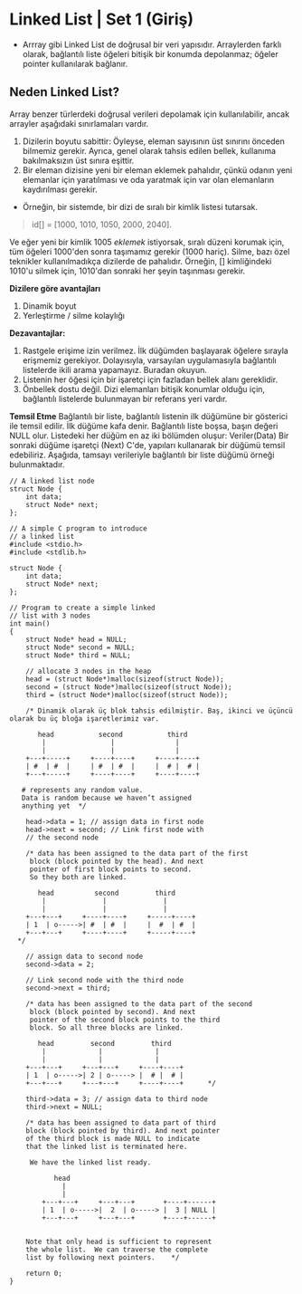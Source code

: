   
# Linked List | Set 1 (Giriş)

- Arrray gibi Linked List de doğrusal bir veri yapısıdır. Arraylerden farklı olarak, bağlantılı liste öğeleri bitişik bir konumda depolanmaz; öğeler pointer kullanılarak bağlanır.

## Neden Linked List?
Array benzer türlerdeki doğrusal verileri depolamak için kullanılabilir, ancak arrayler aşağıdaki sınırlamaları vardır.
  

1. Dizilerin boyutu sabittir: Öyleyse, eleman sayısının üst sınırını önceden bilmemiz gerekir. Ayrıca, genel olarak tahsis edilen bellek, kullanıma bakılmaksızın üst sınıra eşittir.
2. Bir eleman dizisine yeni bir eleman eklemek pahalıdır, çünkü odanın yeni elemanlar için yaratılması ve oda yaratmak için var olan elemanların kaydırılması gerekir.

- Örneğin, bir sistemde, bir dizi de sıralı bir kimlik listesi tutarsak.

> id[] = [1000, 1010, 1050, 2000, 2040].

Ve eğer yeni bir kimlik 1005 _eklemek_ istiyorsak, sıralı düzeni korumak için, tüm öğeleri 1000'den sonra taşımamız gerekir (1000 hariç).
Silme, bazı özel teknikler kullanılmadıkça dizilerde de pahalıdır. Örneğin, [] kimliğindeki 1010'u silmek için, 1010'dan sonraki her şeyin taşınması gerekir.

**Dizilere göre avantajları**

1. Dinamik boyut
2. Yerleştirme / silme kolaylığı

**Dezavantajlar:**

1. Rastgele erişime izin verilmez. İlk düğümden başlayarak öğelere sırayla erişmemiz gerekiyor. Dolayısıyla, varsayılan uygulamasıyla bağlantılı listelerde ikili arama yapamayız. Buradan okuyun.
2. Listenin her öğesi için bir işaretçi için fazladan bellek alanı gereklidir.
3. Önbellek dostu değil. Dizi elemanları bitişik konumlar olduğu için, bağlantılı listelerde bulunmayan bir referans yeri vardır.

**Temsil Etme** 
Bağlantılı bir liste, bağlantılı listenin ilk düğümüne bir gösterici ile temsil edilir. İlk düğüme kafa denir. Bağlantılı liste boşsa, başın değeri NULL olur.
Listedeki her düğüm en az iki bölümden oluşur:
Veriler(Data)
Bir sonraki düğüme işaretçi (Next)
C'de, yapıları kullanarak bir düğümü temsil edebiliriz. Aşağıda, tamsayı verileriyle bağlantılı bir liste düğümü örneği bulunmaktadır.

```
// A linked list node 
struct Node { 
    int data; 
    struct Node* next; 
}; 
```
```
// A simple C program to introduce 
// a linked list 
#include <stdio.h> 
#include <stdlib.h> 
  
struct Node { 
    int data; 
    struct Node* next; 
}; 
  
// Program to create a simple linked 
// list with 3 nodes 
int main() 
{ 
    struct Node* head = NULL; 
    struct Node* second = NULL; 
    struct Node* third = NULL; 
  
    // allocate 3 nodes in the heap 
    head = (struct Node*)malloc(sizeof(struct Node)); 
    second = (struct Node*)malloc(sizeof(struct Node)); 
    third = (struct Node*)malloc(sizeof(struct Node)); 
  
    /* Dinamik olarak üç blok tahsis edilmiştir. Baş, ikinci ve üçüncü olarak bu üç bloğa işaretlerimiz var.

       head           second           third 
        |                |               | 
        |                |               | 
    +---+-----+     +----+----+     +----+----+ 
    | #  | #  |     | #  | #  |     |  # |  # | 
    +---+-----+     +----+----+     +----+----+ 
     
   # represents any random value. 
   Data is random because we haven’t assigned  
   anything yet  */
  
    head->data = 1; // assign data in first node 
    head->next = second; // Link first node with 
    // the second node 
  
    /* data has been assigned to the data part of the first 
     block (block pointed by the head). And next 
     pointer of first block points to second.   
     So they both are linked. 
  
       head          second         third 
        |              |              | 
        |              |              | 
    +---+---+     +----+----+     +-----+----+ 
    | 1  | o----->| #  | #  |     |  #  | #  | 
    +---+---+     +----+----+     +-----+----+     
  */
  
    // assign data to second node 
    second->data = 2; 
  
    // Link second node with the third node 
    second->next = third; 
  
    /* data has been assigned to the data part of the second 
     block (block pointed by second). And next 
     pointer of the second block points to the third  
     block. So all three blocks are linked. 
    
       head         second         third 
        |             |             | 
        |             |             | 
    +---+---+     +---+---+     +----+----+ 
    | 1  | o----->| 2 | o-----> |  # |  # | 
    +---+---+     +---+---+     +----+----+      */
  
    third->data = 3; // assign data to third node 
    third->next = NULL; 
  
    /* data has been assigned to data part of third 
    block (block pointed by third). And next pointer 
    of the third block is made NULL to indicate 
    that the linked list is terminated here. 
  
     We have the linked list ready.   
  
           head     
             | 
             |  
        +---+---+     +---+---+       +----+------+ 
        | 1  | o----->|  2  | o-----> |  3 | NULL | 
        +---+---+     +---+---+       +----+------+        
     
      
    Note that only head is sufficient to represent  
    the whole list.  We can traverse the complete  
    list by following next pointers.    */
  
    return 0; 
} 
```
